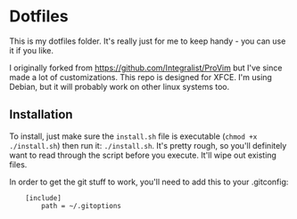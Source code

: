 Dotfiles
======

This is my dotfiles folder. It's really just for me to keep handy - you can 
use it if you like. 

I originally forked from https://github.com/Integralist/ProVim but I've since
made a lot of customizations. This repo is designed for XFCE. 
I'm using Debian, but it will probably work on other linux systems too.

## Installation

To install, just make sure the `install.sh` file is executable 
(`chmod +x ./install.sh`)
then run it: `./install.sh`. It's pretty rough, so you'll definitely want
to read through the script before you execute. It'll wipe out existing files.

In order to get the git stuff to work, you'll need to add this to your 
.gitconfig:

        [include]
            path = ~/.gitoptions


